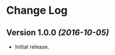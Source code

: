Change Log
==========

Version 1.0.0 *(2016-10-05)*
----------------------------

 * Initial release.